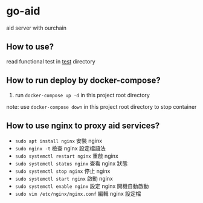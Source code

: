 # go-aid

aid server with ourchain

## How to use?

read functional test in [test](./test) directory

## How to run deploy by docker-compose?

1. run `docker-compose up -d` in this project root directory

note: use `docker-compose down` in this project root directory to stop container

## How to use nginx to proxy aid services?

- `sudo apt install nginx` 安裝 nginx
- `sudo nginx -t` 檢查 nginx 設定檔語法
- `sudo systemctl restart nginx` 重啟 nginx
- `sudo systemctl status nginx` 查看 nginx 狀態
- `sudo systemctl stop nginx` 停止 nginx
- `sudo systemctl start nginx` 啟動 nginx
- `sudo systemctl enable nginx` 設定 nginx 開機自動啟動
- `sudo vim /etc/nginx/nginx.conf` 編輯 nginx 設定檔